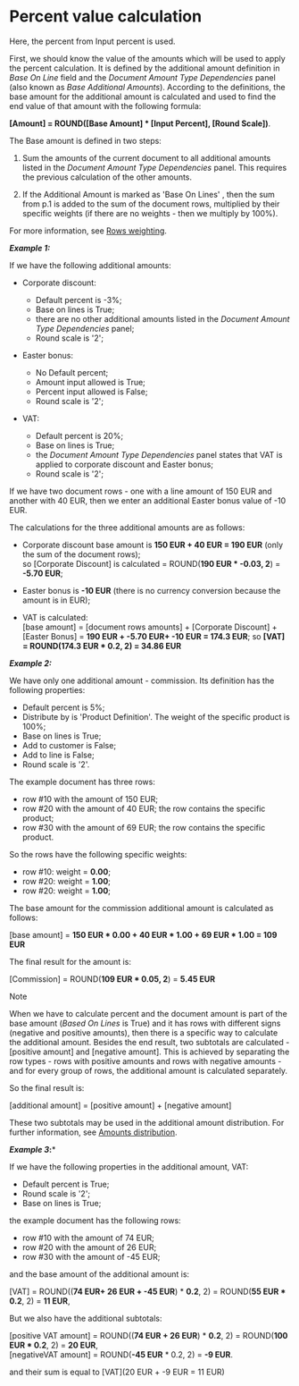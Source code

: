 # Percent value calculation

Here, the percent from Input percent is used. 

First, we should know the value of the amounts which will be used to apply the percent calculation. It is defined by the additional amount definition in *Base On Line* field and the *Document Amount Type Dependencies* panel (also known as *Base Additional Amounts*). According to the definitions, the base amount for the additional amount is calculated and used to find the end value of that amount with the following formula:
 
**[Amount] = ROUND([Base Amount] * [Input Percent], [Round Scale])**.
 
The Base amount is defined in two steps:

1. Sum the amounts of the current document to all additional amounts listed in the *Document Amount Type Dependencies* panel. This requires the previous calculation of the other amounts.

2. If the Additional Amount is marked as 'Base On Lines' , then the sum from p.1 is added to the sum of the document rows, multiplied by their specific weights (if there are no weights - then we multiply by 100%). 

For more information, see [Rows weighting](https://docs.erp.net/tech/advanced/document-amounts/rows-weighting.html).


***Example 1:***

If we have the following additional amounts:

- Corporate discount:

    - Default percent is -3%;
    - Base on lines is True;
    - there are no other additional amounts listed in the *Document Amount Type Dependencies* panel;
    - Round scale is '2';
    
- Easter bonus:

    - No Default percent;
    - Amount input allowed is True;
    - Percent input allowed is False;
    - Round scale is '2';
    
- VAT:

    - Default percent is 20%; 
    - Base on lines is True;
    - the *Document Amount Type Dependencies* panel states that VAT is applied to corporate discount and Easter bonus;
    - Round scale is '2';
 
If we have two document rows - one with a line amount of 150 EUR and another with 40 EUR, then we enter an additional Easter bonus value of -10 EUR. 

The calculations for the three additional amounts are as follows:

- Corporate discount base amount is **150 EUR + 40 EUR = 190 EUR** (only the sum of the document rows);</br> so [Corporate Discount] is calculated = ROUND(**190 EUR * -0.03, 2**) = **-5.70 EUR**;

- Easter bonus is **-10 EUR** (there is no currency conversion because the amount is in EUR);
- VAT is calculated:</br>
[base amount] = [document rows amounts] + [Corporate Discount] + [Easter Bonus]  = **190 EUR + -5.70 EUR+ -10 EUR = 174.3 EUR**; so **[VAT] = ROUND(174.3 EUR * 0.2, 2) = 34.86 EUR**
 
 
***Example 2:***

We have only one additional amount - commission. Its definition has the following properties:

- Default percent is 5%;
- Distribute by is 'Product Definition'. The weight of the specific product is 100%;
- Base on lines is True;
- Add to customer is False;
- Add to line is False;
- Round scale is '2'.

The example document has three rows:

- row #10 with the amount of 150 EUR;
- row #20 with the amount of 40 EUR; the row contains the specific product;
- row #30 with the amount of 69 EUR; the row contains the specific product.

So the rows have the following specific weights:

- row #10: weight = **0.00**;
- row #20: weight = **1.00**;
- row #20: weight = **1.00**;
 
The base amount for the commission  additional amount is calculated as follows:

[base amount] = **150 EUR * 0.00 + 40 EUR * 1.00 + 69 EUR * 1.00 = 109 EUR**

The final result for the amount is:

[Commission] = ROUND(**109 EUR * 0.05, 2**) = **5.45 EUR**

>[!NOTE]
> When we have to calculate percent and the document amount is part of the base amount (*Based On Lines* is True) and it has rows with different signs (negative and positive amounts), then there is a specific way to calculate the additional amount. Besides the end result, two subtotals are calculated - [positive amount] and [negative amount]. This is achieved by separating the row types - rows with positive amounts and rows with negative amounts - and for every group of rows, the additional amount is calculated separately. 
> 
> So the final result is:
> 
> [additional amount] = [positive amount] + [negative amount]
> 
 These two subtotals may be used in the additional amount distribution. For further information, see [Amounts distribution](https://docs.erp.net/tech/advanced/document-amounts/amounts-distribution/index.html).

***Example 3*:***

If we have the following properties in the additional amount, VAT:

- Default percent is True;
- Round scale is '2';
- Base on lines is True;

the example document has the following rows:

- row #10 with the amount of 74 EUR;
- row #20 with the amount of 26 EUR;
- row #30 with the amount of -45 EUR;
 
and the base amount of the additional amount is:

[VAT] = ROUND((**74 EUR+ 26 EUR + -45 EUR**) * **0.2**, 2) = ROUND(**55 EUR * 0.2**, 2) = **11 EUR**,

But we also have the additional subtotals:

[positive VAT amount] = ROUND((**74 EUR + 26 EUR**) * **0.2**, 2) = ROUND(**100 EUR * 0.2**, 2) = **20 EUR**,<br>
[negativeVAT amount] = ROUND(**-45 EUR** * 0.2, 2) = **-9 EUR**.

and their sum is equal to [VAT](20 EUR + -9 EUR = 11 EUR)


